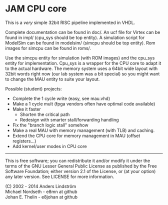 JAM CPU core
=============

This is a *very* simple 32bit RISC pipeline implemented in VHDL.

Complete documentation can be found in doc/.
An ucf file for Virtex can be found in impl/ (cpu_sys should be top entity).
A simulation script for ModelSim can be found in modelsim/ (simcpu should be
top entity).
Rom images for simcpu can be found in roms/.

Use the simcpu entity for simulation (with ROM images) and the cpu_sys entity 
for implementation. Cpu_sys is a wrapper for the CPU core to adapt it to the
actual hardware. The memory system uses a 64bit wide layout with 32bit words
right now (our lab system was a bit special) so you might want to change the
MAU entity to suite your layout.


Possible (student) projects:
- Complete the 1 cycle write (easy, see mau.vhd)
- Make a 1 cycle mult (fpga vendors often have optimal code available)
- Make it faster
  - Shorten the critical path
  - Redesign with smarter stall/forwarding handling
- Fix the "branch logic stall" somehow
- Make a real MAU with memory management (with TLB) and caching.
- Extend the CPU core for memory management in MAU (offset registers...)
- Add kernel/user modes in CPU core



-------------------------------------------------------------------------------
This is free software; you can redistribute it and/or modify it under 
the terms of the GNU Lesser General Public License as published by the Free 
Software Foundation; either version 2.1 of the License, or (at your option) any 
later version. See LICENSE for more information.


(C) 2002 - 2014
Anders Lindström<br />
Michael Nordseth - e8mn at github<br />
Johan E. Thelin  - e8johan at github<br />
